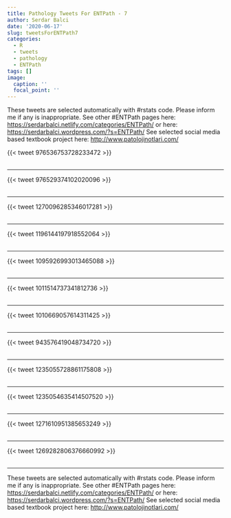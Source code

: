 ```yaml
---
title: Pathology Tweets For ENTPath - 7
author: Serdar Balci
date: '2020-06-17'
slug: tweetsForENTPath7
categories:
  - R
  - tweets
  - pathology
  - ENTPath
tags: []
image:
  caption: ''
  focal_point: ''
---
```



These tweets are selected automatically with #rstats code. Please inform me if any is inappropriate.
See other #ENTPath pages here: https://serdarbalci.netlify.com/categories/ENTPath/  or here: https://serdarbalci.wordpress.com/?s=ENTPath/ 
See selected social media based textbook project here: http://www.patolojinotlari.com/

{{< tweet 976536753728233472 >}}
<br>
<br>
<hr>
{{< tweet 976529374102020096 >}}
<br>
<br>
<hr>
{{< tweet 1270096285346017281 >}}
<br>
<br>
<hr>
{{< tweet 1196144197918552064 >}}
<br>
<br>
<hr>
{{< tweet 1095926993013465088 >}}
<br>
<br>
<hr>
{{< tweet 1011514737341812736 >}}
<br>
<br>
<hr>
{{< tweet 1010669057614311425 >}}
<br>
<br>
<hr>
{{< tweet 943576419048734720 >}}
<br>
<br>
<hr>
{{< tweet 1235055728861175808 >}}
<br>
<br>
<hr>
{{< tweet 1235054635414507520 >}}
<br>
<br>
<hr>
{{< tweet 1271610951385653249 >}}
<br>
<br>
<hr>
{{< tweet 1269282806376660992 >}}
<br>
<br>
<hr>


These tweets are selected automatically with #rstats code. Please inform me if any is inappropriate.
See other #ENTPath pages here: https://serdarbalci.netlify.com/categories/ENTPath/  or here: https://serdarbalci.wordpress.com/?s=ENTPath/ 
See selected social media based textbook project here: http://www.patolojinotlari.com/
